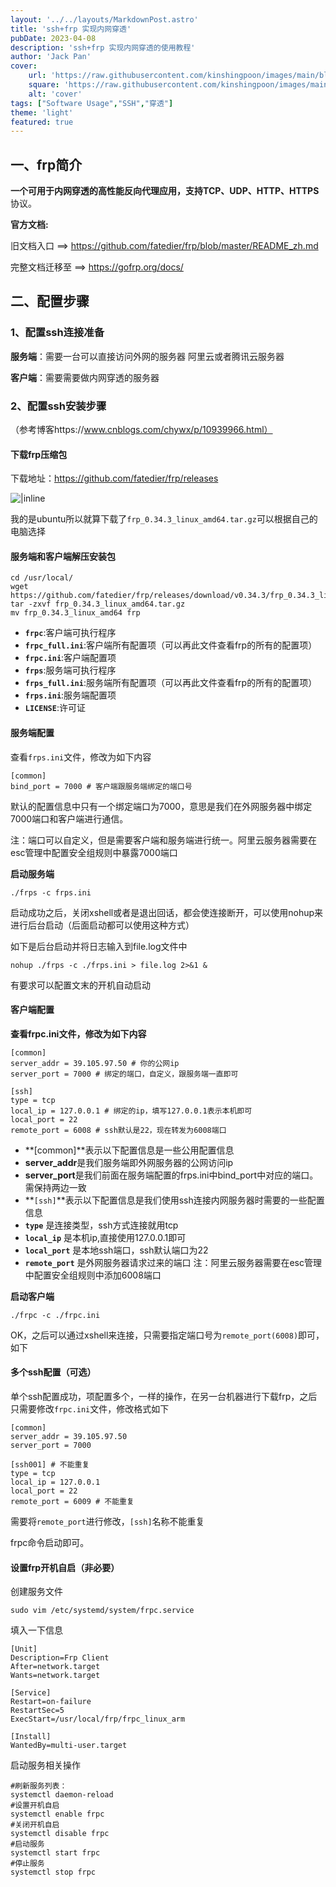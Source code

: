 ```yaml
---
layout: '../../layouts/MarkdownPost.astro'
title: 'ssh+frp 实现内网穿透'
pubDate: 2023-04-08
description: 'ssh+frp 实现内网穿透的使用教程'
author: 'Jack Pan'
cover:
    url: 'https://raw.githubusercontent.com/kinshingpoon/images/main/blog-imgs/20230409112208.png'
    square: 'https://raw.githubusercontent.com/kinshingpoon/images/main/blog-imgs/20230409112208.png'
    alt: 'cover'
tags: ["Software Usage","SSH","穿透"]
theme: 'light'
featured: true
---
```


## 一、frp简介

**一个可用于内网穿透的高性能反向代理应用，**支持**TCP、UDP、HTTP、HTTPS**协议。

**官方文档:**

旧文档入口 ==> https://github.com/fatedier/frp/blob/master/README_zh.md

完整文档迁移至 ==> https://gofrp.org/docs/

## 二、配置步骤

### 1、配置ssh连接准备

**服务端**：需要一台可以直接访问外网的服务器 阿里云或者腾讯云服务器

**客户端**：需要需要做内网穿透的服务器

### 2、配置ssh安装步骤

（参考博客https://www.cnblogs.com/chywx/p/10939966.html）

#### 下载frp压缩包

下载地址：https://github.com/fatedier/frp/releases

![|inline](https://raw.githubusercontent.com/kinshingpoon/images/main/blog-imgs/image-20220304171619936.png)

我的是ubuntu所以就算下载了`frp_0.34.3_linux_amd64.tar.gz`可以根据自己的电脑选择

#### 服务端和客户端解压安装包

```
cd /usr/local/
wget https://github.com/fatedier/frp/releases/download/v0.34.3/frp_0.34.3_linux_amd64.tar.gz
tar -zxvf frp_0.34.3_linux_amd64.tar.gz
mv frp_0.34.3_linux_amd64 frp
```

- **`frpc`**:客户端可执行程序
- **`frpc_full.ini`**:客户端所有配置项（可以再此文件查看frp的所有的配置项）
- **`frpc.ini`**:客户端配置项
- **`frps`**:服务端可执行程序
- **`frps_full.ini`**:服务端所有配置项（可以再此文件查看frp的所有的配置项）
- **`frps.ini`**:服务端配置项
- **`LICENSE`**:许可证

#### **服务端配置**

查看`frps.ini`文件，修改为如下内容

```
[common]
bind_port = 7000 # 客户端跟服务端绑定的端口号
```

默认的配置信息中只有一个绑定端口为7000，意思是我们在外网服务器中绑定7000端口和客户端进行通信。

注：端口可以自定义，但是需要客户端和服务端进行统一。阿里云服务器需要在esc管理中配置安全组规则中暴露7000端口

**启动服务端**

```
./frps -c frps.ini
```

启动成功之后，关闭xshell或者是退出回话，都会使连接断开，可以使用nohup来进行后台启动（后面启动都可以使用这种方式）

如下是后台启动并将日志输入到file.log文件中

```
nohup ./frps -c ./frps.ini > file.log 2>&1 &
```

有要求可以配置文末的开机自动启动

#### **客户端配置**

**查看frpc.ini文件，修改为如下内容**

```
[common]
server_addr = 39.105.97.50 # 你的公网ip
server_port = 7000 # 绑定的端口，自定义，跟服务端一直即可

[ssh]
type = tcp
local_ip = 127.0.0.1 # 绑定的ip，填写127.0.0.1表示本机即可
local_port = 22
remote_port = 6008 # ssh默认是22，现在转发为6008端口
```

- **[common]**表示以下配置信息是一些公用配置信息
- **server_addr**是我们服务端即外网服务器的公网访问ip
- **server_port**是我们前面在服务端配置的frps.ini中bind_port中对应的端口。需保持两边一致
- **`[ssh]`**表示以下配置信息是我们使用ssh连接内网服务器时需要的一些配置信息
- **`type`** 是连接类型，ssh方式连接就用tcp
- **`local_ip`** 是本机ip,直接使用127.0.0.1即可
- **`local_port`** 是本地ssh端口，ssh默认端口为22
- **`remote_port`** 是外网服务器请求过来的端口 注：阿里云服务器需要在esc管理中配置安全组规则中添加6008端口

**启动客户端**

```
./frpc -c ./frpc.ini
```

 OK，之后可以通过xshell来连接，只需要指定端口号为`remote_port(6008)`即可，如下

#### **多个ssh配置**（可选）

单个ssh配置成功，项配置多个，一样的操作，在另一台机器进行下载frp，之后只需要修改`frpc.ini`文件，修改格式如下

```
[common]
server_addr = 39.105.97.50
server_port = 7000

[ssh001] # 不能重复
type = tcp
local_ip = 127.0.0.1
local_port = 22
remote_port = 6009 # 不能重复
```

需要将`remote_port`进行修改，`[ssh]`名称不能重复

frpc命令启动即可。

#### **设置frp开机自启**（非必要）

创建服务文件

```
sudo vim /etc/systemd/system/frpc.service
```

填入一下信息

```
[Unit] 
Description=Frp Client 
After=network.target 
Wants=network.target 

[Service] 
Restart=on-failure 
RestartSec=5 
ExecStart=/usr/local/frp/frpc_linux_arm 

[Install] 
WantedBy=multi-user.target
```

启动服务相关操作

```
#刷新服务列表： 
systemctl daemon-reload 
#设置开机自启 
systemctl enable frpc 
#关闭开机自启 
systemctl disable frpc 
#启动服务 
systemctl start frpc 
#停止服务 
systemctl stop frpc
```




